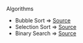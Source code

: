 Algorithms

- Bubble Sort => [Source](http://goo.gl/2OsBGy)
- Selection Sort => [Source](http://goo.gl/gy3b6n)
- Binary Search => [Source](http://goo.gl/gvUXlC)
